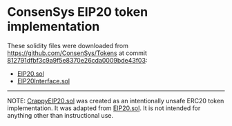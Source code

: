 # ConsenSys EIP20 token implementation

These solidity files were downloaded from https://github.com/ConsenSys/Tokens at commit
[812791dfbf3c9a9f5e8370e26cda0009bde43f03](https://github.com/ConsenSys/Tokens/tree/812791dfbf3c9a9f5e8370e26cda0009bde43f03):

+ [EIP20.sol](https://github.com/ConsenSys/Tokens/blob/812791dfbf3c9a9f5e8370e26cda0009bde43f03/contracts/eip20/EIP20.sol)
+ [EIP20Interface.sol](https://github.com/ConsenSys/Tokens/blob/812791dfbf3c9a9f5e8370e26cda0009bde43f03/contracts/eip20/EIP20Interface.sol)

- - -

NOTE: [CrappyEIP20.sol](./CrappyEIP20.sol) was created as an intentionally unsafe ERC20 token
implementation. It was adapted from [EIP20.sol](./EIP20.sol). It is not intended for anything other
than instructional use.
